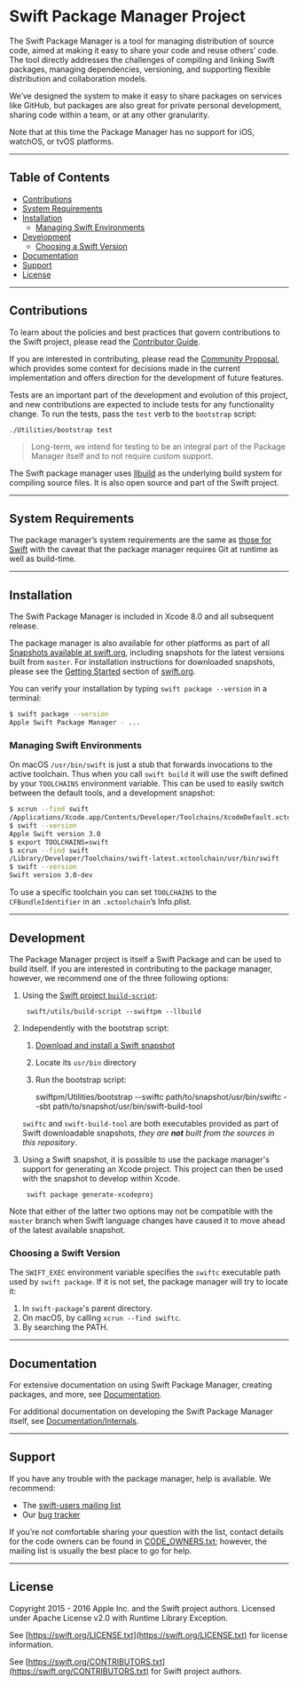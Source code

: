 # Swift Package Manager Project

The Swift Package Manager is a tool for managing distribution of source code, aimed at making it easy to share your code and reuse others’ code. The tool directly addresses the challenges of compiling and linking Swift packages, managing dependencies, versioning, and supporting flexible distribution and collaboration models.

We’ve designed the system to make it easy to share packages on services like GitHub, but packages are also great for private personal development, sharing code within a team, or at any other granularity.

Note that at this time the Package Manager has no support for iOS, watchOS, or tvOS platforms.

---

## Table of Contents

* [Contributions](#contributions)
* [System Requirements](#system-requirements)
* [Installation](#installation)
  * [Managing Swift Environments](#managing-swift-environments)
* [Development](#development)
  * [Choosing a Swift Version](#choosing-a-swift-version)
* [Documentation](#documentation)
* [Support](#support)
* [License](#license)

---

## Contributions

To learn about the policies and best practices that govern contributions to the Swift project, please read the [Contributor Guide](https://swift.org/contributing/).

If you are interested in contributing, please read the [Community Proposal](Documentation/PackageManagerCommunityProposal.md), which provides some context for decisions made in the current implementation and offers direction for the development of future features.

Tests are an important part of the development and evolution of this project, and new contributions are expected to include tests for any functionality change.  To run the tests, pass the `test` verb to the `bootstrap` script:

    ./Utilities/bootstrap test

> Long-term, we intend for testing to be an integral part of the Package Manager itself and to not require custom support.

The Swift package manager uses [llbuild](https://github.com/apple/swift-llbuild) as the underlying build system for compiling source files.  It is also open source and part of the Swift project.

---

## System Requirements

The package manager’s system requirements are the same as [those for Swift](https://github.com/apple/swift#system-requirements) with the caveat that the package manager requires Git at runtime as well as build-time.

---

## Installation

The Swift Package Manager is included in Xcode 8.0 and all subsequent release.

The package manager is also available for other platforms as part of all [Snapshots available at swift.org](https://swift.org/download/), including snapshots for the latest versions built from `master`. For installation instructions for downloaded snapshots, please see the [Getting Started](https://swift.org/getting-started/#installing-swift) section of [swift.org](https://swift.org).

You can verify your installation by typing `swift package --version` in a terminal:

```sh
$ swift package --version
Apple Swift Package Manager - ...
```

### Managing Swift Environments

On macOS `/usr/bin/swift` is just a stub that forwards invocations to the active
toolchain. Thus when you call `swift build` it will use the swift defined by
your `TOOLCHAINS` environment variable. This can be used to easily switch
between the default tools, and a development snapshot:

```sh
$ xcrun --find swift
/Applications/Xcode.app/Contents/Developer/Toolchains/XcodeDefault.xctoolchain/usr/bin/swift
$ swift --version
Apple Swift version 3.0
$ export TOOLCHAINS=swift
$ xcrun --find swift
/Library/Developer/Toolchains/swift-latest.xctoolchain/usr/bin/swift
$ swift --version
Swift version 3.0-dev
```

To use a specific toolchain you can set `TOOLCHAINS` to the `CFBundleIdentifier` in an `.xctoolchain`’s Info.plist.

---

## Development

The Package Manager project is itself a Swift Package and can be used to build itself. If you are interested in contributing to the package manager, however, we recommend one of the three following options:

1. Using the [Swift project `build-script`](https://github.com/apple/swift/blob/master/README.md):

        swift/utils/build-script --swiftpm --llbuild

2. Independently with the bootstrap script:
    1. [Download and install a Swift snapshot](https://swift.org/download)
    2. Locate its `usr/bin` directory
    3. Run the bootstrap script:

          swiftpm/Utilities/bootstrap --swiftc path/to/snapshot/usr/bin/swiftc --sbt path/to/snapshot/usr/bin/swift-build-tool

     `swiftc` and `swift-build-tool` are both executables provided as part of Swift downloadable snapshots, _they are **not** built from the sources in this repository_.

3. Using a Swift snapshot, it is possible to use the package manager's support for generating an Xcode project. This project can then be used with the snapshot to develop within Xcode.

        swift package generate-xcodeproj

Note that either of the latter two options may not be compatible with the `master` branch when Swift language changes have caused it to move ahead of the latest available snapshot.

### Choosing a Swift Version

The `SWIFT_EXEC` environment variable specifies the `swiftc` executable path used by `swift package`. If it is not set, the package manager will try to locate it:

1. In `swift-package`'s parent directory.
2. On macOS, by calling `xcrun --find swiftc`.
3. By searching the PATH.

---

## Documentation

For extensive documentation on using Swift Package Manager, creating packages, and more, see [Documentation](Documentation).

For additional documentation on developing the Swift Package Manager itself, see [Documentation/Internals](Documentation/Internals).

---

## Support

If you have any trouble with the package manager, help is available. We recommend:

* The [swift-users mailing list](mailto:swift-users@swift.org)
* Our [bug tracker](http://bugs.swift.org)

If you’re not comfortable sharing your question with the list, contact details for the code owners can be found in [CODE_OWNERS.txt](CODE_OWNERS.txt); however, the mailing list is usually the best place to go for help.

---

## License

Copyright 2015 - 2016 Apple Inc. and the Swift project authors. Licensed under Apache License v2.0 with Runtime Library Exception.

See [https://swift.org/LICENSE.txt](https://swift.org/LICENSE.txt) for license information.

See [https://swift.org/CONTRIBUTORS.txt](https://swift.org/CONTRIBUTORS.txt) for Swift project authors.
